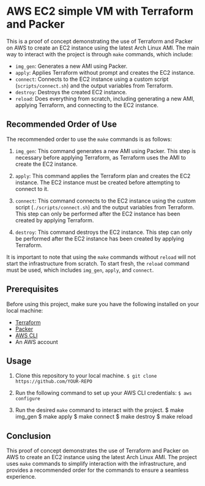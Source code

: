 # AWS EC2 simple VM with Terraform and Packer

This is a proof of concept demonstrating the use of Terraform and Packer on AWS to create an EC2 instance using the latest Arch Linux AMI. The main way to interact with the project is through `make` commands, which include:

-   `img_gen`: Generates a new AMI using Packer.
-   `apply`: Applies Terraform without prompt and creates the EC2 instance.
-   `connect`: Connects to the EC2 instance using a custom script (`scripts/connect.sh`) and the output variables from Terraform.
-   `destroy`: Destroys the created EC2 instance.
-   `reload`: Does everything from scratch, including generating a new AMI, applying Terraform, and connecting to the EC2 instance.

## Recommended Order of Use

The recommended order to use the `make` commands is as follows:

1.  `img_gen`: This command generates a new AMI using Packer. This step is necessary before applying Terraform, as Terraform uses the AMI to create the EC2 instance.

2.  `apply`: This command applies the Terraform plan and creates the EC2 instance. The EC2 instance must be created before attempting to connect to it.

3.  `connect`: This command connects to the EC2 instance using the custom script (`./scripts/connect.sh`) and the output variables from Terraform. This step can only be performed after the EC2 instance has been created by applying Terraform.

4.  `destroy`: This command destroys the EC2 instance. This step can only be performed after the EC2 instance has been created by applying Terraform.


It is important to note that using the `make` commands without `reload` will not start the infrastructure from scratch. To start fresh, the `reload` command must be used, which includes `img_gen`, `apply`, and `connect`.

## Prerequisites

Before using this project, make sure you have the following installed on your local machine:

-   [Terraform](https://www.terraform.io/downloads.html)
-   [Packer](https://packer.io/downloads)
-   [AWS CLI](https://aws.amazon.com/cli/)
-   An AWS account

## Usage

1.  Clone this repository to your local machine.
`$ git clone https://github.com/YOUR-REPO`

2.  Run the following command to set up your AWS CLI credentials:
`$ aws configure`

3.  Run the desired `make` command to interact with the project.
$ make img_gen
$ make apply
$ make connect
$ make destroy
$ make reload

## Conclusion

This proof of concept demonstrates the use of Terraform and Packer on AWS to create an EC2 instance using the latest Arch Linux AMI. The project uses `make` commands to simplify interaction with the infrastructure, and provides a recommended order for the commands to ensure a seamless experience.

